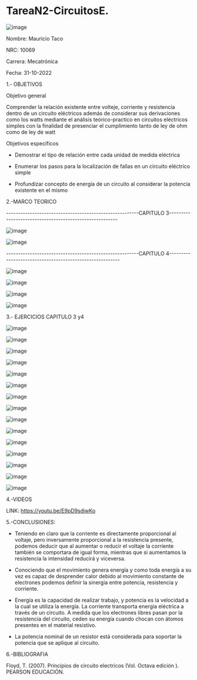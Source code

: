 # TareaN2-CircuitosE.

![image](https://user-images.githubusercontent.com/116677544/202339173-34d5623a-bb07-4f1e-af6e-d683e5fc623a.png)

Nombre: Mauricio Taco

NRC: 10069

Carrera: Mecatrónica

Fecha: 31-10-2022

1.- OBJETIVOS

Objetivo general

Comprender la relación existente entre volteje, corriente y resistencia dentro de un circuito eléctricos además de considerar sus derivaciones como los watts mediante el análisis teórico-practico en circuitos eléctricos simples con la finalidad de presenciar el cumplimiento tanto de ley de ohm como de ley de watt

Objetivos especificos

- Demostrar el tipo de relación entre cada unidad de medida eléctrica

- Enumerar los pasos para la localización de fallas en un circuito eléctrico simple

- Profundizar concepto de energía de un circuito al considerar la potencia existente en el mismo

2.-MARCO TEORICO

--------------------------------------------------------CAPITULO 3--------------------------------------------------------

![image](https://user-images.githubusercontent.com/116677544/202339400-e1c3da9c-b72b-4f21-ae48-7269ee90ed60.png)

![image](https://user-images.githubusercontent.com/116677544/202339529-a61a8bc5-c034-48ea-b373-13fe8072d618.png)

--------------------------------------------------------CAPITULO 4---------------------------------------------------------

![image](https://user-images.githubusercontent.com/116677544/202339617-30674f67-be89-4cd2-a234-df44c6c8adfa.png)

![image](https://user-images.githubusercontent.com/116677544/202339737-f83d7c8f-9cdb-4444-9dbb-9f0c6b1daa52.png)

![image](https://user-images.githubusercontent.com/116677544/202339784-c3d9e352-4d4a-4c8b-9193-d2e1a8f6ddc7.png)

![image](https://user-images.githubusercontent.com/116677544/202339854-7eb12321-5dc4-4583-8531-1126b1af8f1c.png)

3.- EJERCICIOS CAPITULO 3 y4

![image](https://user-images.githubusercontent.com/116677544/202340062-fbad02c0-ab6a-4f34-98b3-c1bf6ff56e68.png)

![image](https://user-images.githubusercontent.com/116677544/202340153-37efc2f7-99e1-4799-a006-769b12630118.png)

![image](https://user-images.githubusercontent.com/116677544/202340311-4e331196-d3bd-4164-abd7-45de03030bb9.png)

![image](https://user-images.githubusercontent.com/116677544/202340374-70757000-3d6a-4197-aed2-f1576b5b34ac.png)

![image](https://user-images.githubusercontent.com/116677544/202340410-328d18a0-8332-4037-b622-5f7ab79bee3c.png)

![image](https://user-images.githubusercontent.com/116677544/202340487-7ce2605a-5b66-4945-a6e8-1c3843aa729b.png)

![image](https://user-images.githubusercontent.com/116677544/202340640-9512ee39-a076-492e-b056-d7534c32864e.png)

![image](https://user-images.githubusercontent.com/116677544/202340843-17421e8b-5d70-435f-8001-be6445df0cb8.png)

![image](https://user-images.githubusercontent.com/116677544/202340772-7c2a1545-0ca1-4e1a-a10f-8a1827ea0897.png)

![image](https://user-images.githubusercontent.com/116677544/202340556-5fe4ad51-14d6-40c7-a678-d878e94b5ad1.png)

![image](https://user-images.githubusercontent.com/116677544/202340919-2326b26c-f2ee-4e8c-83a7-dd168ff75cc5.png)

![image](https://user-images.githubusercontent.com/116677544/202340975-27181fa7-1fed-47d9-9544-64fc7bdc5054.png)

![image](https://user-images.githubusercontent.com/116677544/202341044-489c98ed-863d-456d-9440-9260cd73654d.png)

![image](https://user-images.githubusercontent.com/116677544/202341132-0b059e24-7bef-4ee9-ab71-9a418180a335.png)

![image](https://user-images.githubusercontent.com/116677544/202341206-79a0647a-062b-409e-b7b5-dd8ed0812b7c.png)

4.-VIDEOS

LINK: https://youtu.be/E9pD9sdjwKo

5.-CONCLUSIONES:

- Teniendo en claro que la corriente es directamente proporcional al voltaje, pero inversamente proporcional a la resistencia presente, podemos deducir que al aumentar o reducir el voltaje la corriente también se comportara de igual forma, mientras que si aumentamos la resistencia la intensidad reducirá y viceversa.

- Conociendo que el movimiento genera energía y como toda energía a su vez es capaz de desprender calor debido al movimiento constante de electrones podemos definir la sinergia entre potencia, resistencia y corriente.

- Energía es la capacidad de realizar trabajo, y potencia es la velocidad a la cual se utiliza la energía. La corriente transporta energía eléctrica a través de un circuito. A medida que los electrones libres pasan por la resistencia del circuito, ceden su energía cuando chocan con átomos presentes en el material resistivo.

- La potencia nominal de un resistor está considerada para soportar la potencia que se aplique al circuito.

 
6.-BIBLIOGRAFIA

Floyd, T. (2007). Principios de circuito electricos (Vol. Octava edición ). PEARSON EDUCACIÓN.





